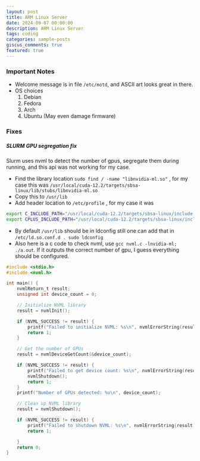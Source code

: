 ```yaml
---
layout: post
title: ARM Linux Server
date: 2024-09-07 00:00:00
description: ARM Linux Server
tags: coding
categories: sample-posts
giscus_comments: true
featured: true
---
```


### Important Notes
- Welcome message is in file `/etc/motd`, and ASCII art looks great in there.
- OS choices
    1. Debian
    2. Fedora
    3. Arch
    4. Ubuntu (May even damage firmware)


### Fixes
##### SLURM GPU segregation fix

Slurm uses nvml to detect the number of gpus, segregate them during running, and this api was not working for my case.

- Find the library location `sudo find / -name "libnvidia-ml.so"` , for my case this was `/usr/local/cuda-12.2/targets/sbsa-linux/lib/stubs/libnvidia-ml.so`
- Copy this to `/usr/lib`
- Add header location to `/etc/profile` , for my case it was 
```bash
export C_INCLUDE_PATH="/usr/local/cuda-12.2/targets/sbsa-linux/include:$C_INCLUDE_PATH"
export CPLUS_INCLUDE_PATH="/usr/local/cuda-12.2/targets/sbsa-linux/include:$CPLUS_INCLUDE_PATH"
```

- By default `/usr/lib` should be in ldconfig still one can add that in `/etc/ld.so.conf.d . sudo ldconfig`
- Also here is a c code to check nvml, use `gcc nvml.c -lnvidia-ml; ./a.out`. If it outputs the correct number of gpu, I guess everything should be configured.

```c
#include <stdio.h>
#include <nvml.h>

int main() {
    nvmlReturn_t result;
    unsigned int device_count = 0;

    // Initialize NVML library
    result = nvmlInit();

    if (NVML_SUCCESS != result) {
        printf("Failed to initialize NVML: %s\n", nvmlErrorString(result));
        return 1;
    }

    // Get the number of GPUs
    result = nvmlDeviceGetCount(&device_count);

    if (NVML_SUCCESS != result) {
        printf("Failed to get device count: %s\n", nvmlErrorString(result));
        nvmlShutdown();
        return 1;
    }
    printf("Number of GPUs detected: %u\n", device_count);

    // Clean up NVML library
    result = nvmlShutdown();

    if (NVML_SUCCESS != result) {
        printf("Failed to shutdown NVML: %s\n", nvmlErrorString(result));
        return 1;

    }
    return 0;
}
```
